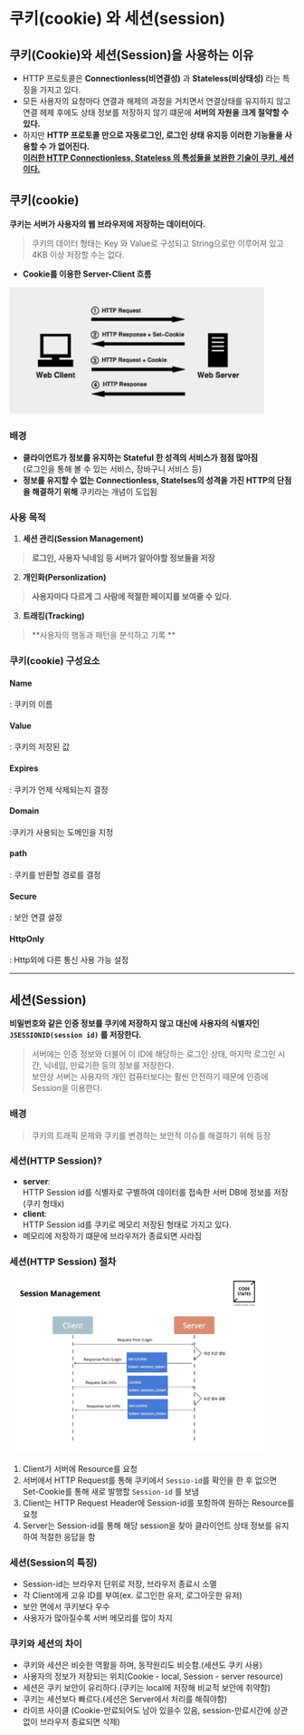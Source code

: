 # 쿠키(cookie) 와 세션(session)
## 쿠키(Cookie)와 세션(Session)을 사용하는 이유
- HTTP 프로토콜은 **Connectionless(비연결성)** 과 **Stateless(비상태성)** 라는 특징을 가지고 있다.  
- 모든 사용자의 요청마다 연결과 해제의 과정을 거치면서 연결상태를 유지하지 않고 연결 헤제 후에도 상태 정보를 저장하지 않기 떄문에 **서버의 자원을 크게 절약할 수 있다.**  
- 하지만 **HTTP 프로토콜 만으로 자동로그인, 로그인 상태 유지등 이러한 기능들을 사용할 수 가 없어진다.**  
**<U>이러한 HTTP Connectionless, Stateless 의 특성들을 보완한 기술이 쿠키, 세션 이다.</U>**
## 쿠키(cookie)
**쿠키는 서버가 사용자의 웹 브라우저에 저장하는 데이터이다.** 
>쿠키의 데이터 형태는 Key 와 Value로 구성되고 String으로만 이루어져 있고 4KB 이상 저장할 수는 없다.  
- **Cookie를 이용한 Server-Client 흐름**
<img width="450px" src="./img/cookie-server-client.png"/>

### 배경
-  **클라이언트가 정보를 유지하는 Stateful 한 성격의 서비스가 점점 많아짐**  
(로그인을 통해 볼 수 있는 서비스, 장바구니 서비스 등)
- **정보를 유지할 수 없는 Connectionless, Statelses의 성격을 가진 HTTP의 단점을 해결하기 위해** 쿠키라는 개념이 도입됨  
### 사용 목적
1. **세션 관리(Session Management)**
> **로그인, 사용자 닉네임 등 서버가 알아야할 정보들을 저장**
2. **개인화(Personlization)**
> **사용자마다 다르게 그 사람에 적절한 페이지를 보여줄 수 있다.**
3. **트래킹(Tracking)**
> **사용자의 행동과 패턴을 분석하고 기록 ** 
### 쿠키(cookie) 구성요소
#### **Name**
: 쿠키의 이름
#### **Value**
: 쿠키의 저장된 값
#### **Expires**
: 쿠키가 언제 삭제되는지 결정
#### **Domain**
:쿠키가 사용되는 도메인을 지정
#### **path**
: 쿠키를 반환할 경로를 결정
#### **Secure**
: 보안 연결 설정
#### **HttpOnly**
: Http외에 다른 통신 사용 가능 설정  

---
## 세션(Session)
**비밀번호와 같은 인증 정보를 쿠키에 저장하지 않고 대신에 사용자의 식별자인 ``JSESSIONID(session id)`` 를 저장한다.**
>서버에는 인증 정보와 더불어 이 ID에 해당하는 로그인 상태, 마지막 로그인 시간, 닉네임, 만료기한 등의 정보를 저장한다.  
>보안상 서버는 사용자의 개인 컴퓨터보다는 훨씬 안전하기 때문에 인증에 Session을 이용한다.
### 배경
> 쿠키의 트래픽 문제와 쿠키를 변경하는 보안적 이슈를 해결하기 위해 등장
### 세션(HTTP Session)?
- **server**:  
    HTTP Session id를 식별자로 구별하여 데이터를 접속한 서버 DB에 정보를 저장(쿠키 형태x)
- **client**:  
    HTTP Session id를 쿠키로 메모리 저장된 형태로 가지고 있다.
- 메모리에 저장하기 떄문에 브라우저가 종료되면 사라짐
### 세션(HTTP Session) 절차
<img width="450px" src="./img/session-stream.png"/>  

1. Client가 서버에 Resource를 요청
2. 서버에서 HTTP Request를 통해 쿠키에서 <code>Sessio-id</code>를 확인을 한 후 없으면 Set-Cookie를 통해 새로 발행할 <code>Session-id</code> 를 보냄
3. Client는 HTTP Request Header에 Session-id를 포함하여 원하는 Resource를 요청
4. Server는 Session-id를 통해 해당 session을 찾아 클라이언트 상태 정보를 유지하여 적절한 응답을 함
### 세션(Session의 특징)
- Session-id는 브라우저 단위로 저장, 브라우저 종료시 소멸
- 각 Client에게 고유 ID를 부여(ex. 로그인한 유저, 로그아웃한 유저)
- 보안 면에서 쿠키보다 우수
- 사용자가 많아질수록 서버 메모리를 많이 차지
### 쿠키와 세션의 차이
- 쿠키와 세션은 비슷한 역활을 하며, 동작원리도 비슷함.(세션도 쿠키 사용)
- 사용자의 정보가 저장되는 위치(Cookie - local, Session - server resource)
- 세션은 쿠키 보안이 유리하다.(쿠키는 local에 저장해 비교적 보안에 취약함)
- 쿠키는 세션보다 빠르다.(세션은 Server에서 처리를 해줘야함)
- 라이프 사이클 (Cookie-만료되어도 남아 있을수 있음, session-만료시간에 상관없이 브라우저 종료되면 삭제)